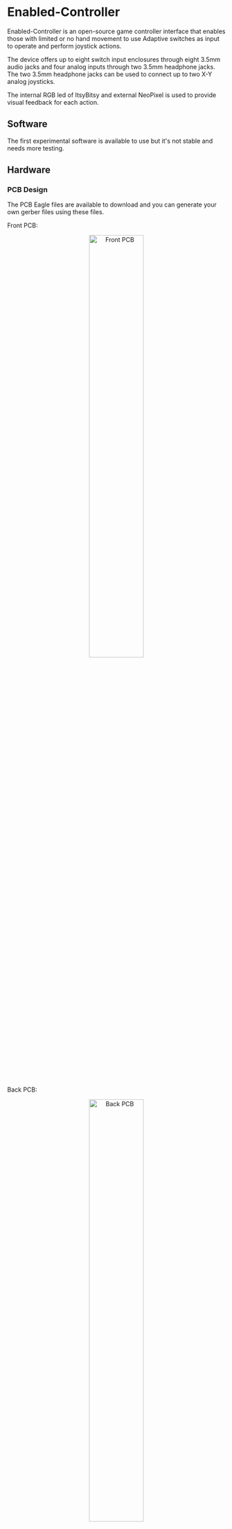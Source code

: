 # Enabled-Controller

Enabled-Controller is an open-source game controller interface that enables those with limited or no hand movement to use Adaptive switches as input to operate and perform joystick actions.

The device offers up to eight switch input enclosures through eight 3.5mm audio jacks and four analog inputs through two 3.5mm headphone jacks. The two 3.5mm headphone jacks can be used to connect up to two X-Y analog joysticks.

The internal RGB led of ItsyBitsy and external NeoPixel is used to provide visual feedback for each action.

## Software

The first experimental software is available to use but it's not stable and needs more testing.

## Hardware 

### PCB Design 

The PCB Eagle files are available to download and you can generate your own gerber files using these files.

Front PCB:
<p align="center">
<img align="center" src="https://raw.githubusercontent.com/milador/Enabled-Controller/master/Resources/enabled_controller_pcb_front.jpg" width="50%" height="50%" alt="Front PCB"/>
</p>

Back PCB:
<p align="center">
<img align="center" src="https://raw.githubusercontent.com/milador/Enabled-Controller/master/Resources/enabled_controller_pcb_back.jpg" width="50%" height="50%" alt="Back PCB"/>
</p>

Assembled:
<p align="center">
<img align="center" src="https://github.com/milador/Enabled-Controller/blob/master/Resources/enabled_controller_assembled.jpg" width="50%" height="50%" alt="Assembled PCB"/>
</p>

### Enclosure

Under Construction 
